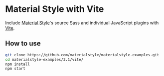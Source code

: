 # Material Style with Vite

Include [Material Style](https://materialstyle.github.io)'s source Sass and individual JavaScript plugins with [Vite](https://vitejs.dev/).

## How to use

```sh
git clone https://github.com/materialstyle/materialstyle-examples.git
cd materialstyle-examples/3.1/vite/
npm install
npm start
```
